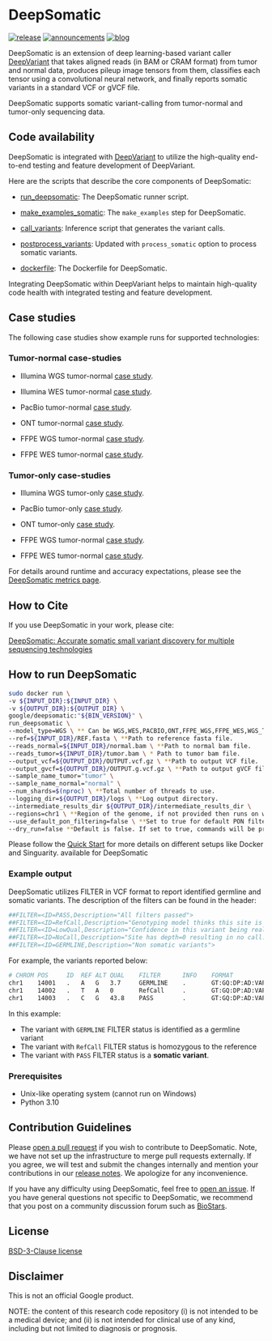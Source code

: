 # DeepSomatic

[![release](https://img.shields.io/badge/release-v1.9.0-green?logo=github)](https://github.com/google/deepvariant/releases)
[![announcements](https://img.shields.io/badge/announcements-blue)](https://groups.google.com/d/forum/deepvariant-announcements)
[![blog](https://img.shields.io/badge/blog-orange)](https://goo.gl/deepvariant)

DeepSomatic is an extension of deep learning-based variant caller
[DeepVariant](https://github.com/google/deepvariant) that takes aligned reads
(in BAM or CRAM format) from tumor and normal data, produces pileup image
tensors from them, classifies each tensor using a convolutional neural network,
and finally reports somatic variants in a standard VCF or gVCF file.

DeepSomatic supports somatic variant-calling from tumor-normal and tumor-only
sequencing data.

## Code availability

DeepSomatic is integrated with
[DeepVariant](https://github.com/google/deepvariant) to utilize the high-quality
end-to-end testing and feature development of DeepVariant.

Here are the scripts that describe the core components of DeepSomatic:

*   [run_deepsomatic](https://github.com/google/deepvariant/blob/r1.9.0/scripts/run_deepsomatic.py):
    The DeepSomatic runner script.

*   [make_examples_somatic](https://github.com/google/deepvariant/blob/r1.9.0/deepvariant/make_examples_somatic.py):
    The `make_examples` step for DeepSomatic.

*   [call_variants](https://github.com/google/deepvariant/blob/r1.9.0/deepvariant/call_variants.py):
    Inference script that generates the variant calls.

*   [postprocess_variants](https://github.com/google/deepvariant/blob/r1.9.0/deepvariant/postprocess_variants.py):
    Updated with `process_somatic` option to process somatic variants.

*   [dockerfile](https://github.com/google/deepvariant/blob/r1.9.0/Dockerfile.deepsomatic):
    The Dockerfile for DeepSomatic.

Integrating DeepSomatic within DeepVariant helps to maintain
high-quality code health with integrated testing and feature development.

## Case studies

The following case studies show example runs for supported technologies:

### Tumor-normal case-studies

*   Illumina WGS tumor-normal [case study](docs/deepsomatic-case-study-wgs.md).

*   Illumina WES tumor-normal [case study](docs/deepsomatic-case-study-wes.md).

*   PacBio tumor-normal [case study](docs/deepsomatic-case-study-pacbio.md).

*   ONT tumor-normal [case study](docs/deepsomatic-case-study-ont.md).

*   FFPE WGS tumor-normal [case study](docs/deepsomatic-case-study-ffpe-wgs.md).

*   FFPE WES tumor-normal [case study](docs/deepsomatic-case-study-ffpe-wes.md).

### Tumor-only case-studies

*   Illumina WGS tumor-only
    [case study](docs/deepsomatic-case-study-wgs-tumor-only.md).

*   PacBio tumor-only
    [case study](docs/deepsomatic-case-study-pacbio-tumor-only.md).

*   ONT tumor-only [case study](docs/deepsomatic-case-study-ont-tumor-only.md).

*   FFPE WGS tumor-normal [case study](docs/deepsomatic-case-study-ffpe-wes-tumor-only.md).

*   FFPE WES tumor-normal [case study](docs/deepsomatic-case-study-ffpe-wes-tumor-only.md).

For details around runtime and accuracy expectations, please see the [DeepSomatic metrics page](docs/metrics.md).

## How to Cite

If you use DeepSomatic in your work, please cite:

[DeepSomatic: Accurate somatic small variant discovery for multiple sequencing technologies]( https://doi.org/10.1101/2024.08.16.608331)

## How to run DeepSomatic

```bash
sudo docker run \
-v ${INPUT_DIR}:${INPUT_DIR} \
-v ${OUTPUT_DIR}:${OUTPUT_DIR} \
google/deepsomatic:"${BIN_VERSION}" \
run_deepsomatic \
--model_type=WGS \ ** Can be WGS,WES,PACBIO,ONT,FFPE_WGS,FFPE_WES,WGS_TUMOR_ONLY,PACBIO_TUMOR_ONLY,ONT_TUMOR_ONLY **
--ref=${INPUT_DIR}/REF.fasta \ **Path to reference fasta file.
--reads_normal=${INPUT_DIR}/normal.bam \ **Path to normal bam file.
--reads_tumor=${INPUT_DIR}/tumor.bam \ * Path to tumor bam file.
--output_vcf=${OUTPUT_DIR}/OUTPUT.vcf.gz \ **Path to output VCF file.
--output_gvcf=${OUTPUT_DIR}/OUTPUT.g.vcf.gz \ **Path to output gVCF file.
--sample_name_tumor="tumor" \
--sample_name_normal="normal" \
--num_shards=$(nproc) \ **Total number of threads to use.
--logging_dir=${OUTPUT_DIR}/logs \ **Log output directory.
--intermediate_results_dir ${OUTPUT_DIR}/intermediate_results_dir \
--regions=chr1 \ **Region of the genome, if not provided then runs on whole genome
--use_default_pon_filtering=false \ **Set to true for default PON filtering for tumor-only variant calling**
--dry_run=false **Default is false. If set to true, commands will be printed out but not executed.
```

Please follow the [Quick Start](docs/deepsomatic-quick-start.md) for more
details on different setups like Docker and Singuarity. available for
DeepSomatic

### Example output

DeepSomatic utilizes FILTER in VCF format to report identified germline and
somatic variants. The description of the filters can be found in the header:

```bash
##FILTER=<ID=PASS,Description="All filters passed">
##FILTER=<ID=RefCall,Description="Genotyping model thinks this site is reference.">
##FILTER=<ID=LowQual,Description="Confidence in this variant being real is below calling threshold.">
##FILTER=<ID=NoCall,Description="Site has depth=0 resulting in no call.">
##FILTER=<ID=GERMLINE,Description="Non somatic variants">
```

For example, the variants reported below:

```bash
# CHROM POS     ID  REF ALT QUAL    FILTER      INFO    FORMAT              SAMPLE_NAME
chr1    14001   .   A   G   3.7     GERMLINE    .       GT:GQ:DP:AD:VAF:PL  0/0:4:8:4,4:0.5:1,0,34
chr1    14002   .   T   A   0       RefCall     .       GT:GQ:DP:AD:VAF:PL  0/0:51:60:57,2:0.0333333:0,51,58
chr1    14003   .   C   G   43.8    PASS        .       GT:GQ:DP:AD:VAF:PL  1/1:43:74:0,74:1:43,52,0
```

In this example:

* The variant with `GERMLINE` FILTER status is identified as a germline variant
* The variant with `RefCall` FILTER status is homozygous to the reference
* The variant with `PASS` FILTER status is a **somatic variant**.

### Prerequisites

*   Unix-like operating system (cannot run on Windows)
*   Python 3.10

## Contribution Guidelines

Please [open a pull request](https://github.com/google/deepsomatic/compare) if
you wish to contribute to DeepSomatic. Note, we have not set up the
infrastructure to merge pull requests externally. If you agree, we will test and
submit the changes internally and mention your contributions in our
[release notes](https://github.com/google/deepsomatic/releases). We apologize
for any inconvenience.

If you have any difficulty using DeepSomatic, feel free to
[open an issue](https://github.com/google/deepsomatic/issues/new). If you have
general questions not specific to DeepSomatic, we recommend that you post on a
community discussion forum such as [BioStars](https://www.biostars.org/).

## License

[BSD-3-Clause license](LICENSE)

## Disclaimer

This is not an official Google product.

NOTE: the content of this research code repository (i) is not intended to be a
medical device; and (ii) is not intended for clinical use of any kind, including
but not limited to diagnosis or prognosis.
